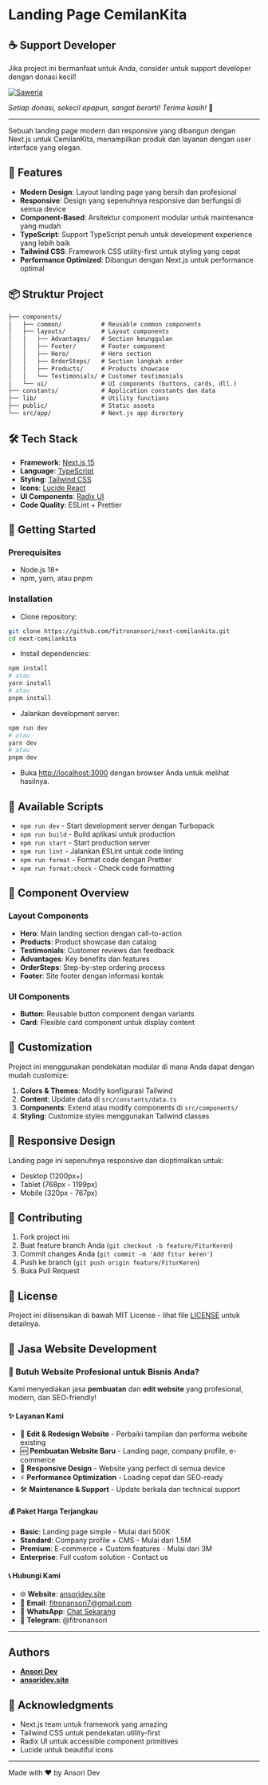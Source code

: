 # Landing Page CemilanKita

## ☕ Support Developer

Jika project ini bermanfaat untuk Anda, consider untuk support developer dengan donasi kecil!

[![Saweria](https://img.shields.io/badge/Saweria-Support%20Me-orange?style=for-the-badge&logo=ko-fi&logoColor=white)](https://saweria.co/fitronansori)

_Setiap donasi, sekecil apapun, sangat berarti! Terima kasih!_ 🙏

---

Sebuah landing page modern dan responsive yang dibangun dengan Next.js untuk CemilanKita, menampilkan produk dan layanan dengan user interface yang elegan.

## 🚀 Features

- **Modern Design**: Layout landing page yang bersih dan profesional
- **Responsive**: Design yang sepenuhnya responsive dan berfungsi di semua device
- **Component-Based**: Arsitektur component modular untuk maintenance yang mudah
- **TypeScript**: Support TypeScript penuh untuk development experience yang lebih baik
- **Tailwind CSS**: Framework CSS utility-first untuk styling yang cepat
- **Performance Optimized**: Dibangun dengan Next.js untuk performance optimal

## 📦 Struktur Project

```txt
├── components/
│   ├── common/           # Reusable common components
│   ├── layouts/          # Layout components
│   │   ├── Advantages/   # Section keunggulan
│   │   ├── Footer/       # Footer component
│   │   ├── Hero/         # Hero section
│   │   ├── OrderSteps/   # Section langkah order
│   │   ├── Products/     # Products showcase
│   │   └── Testimonials/ # Customer testimonials
│   └── ui/               # UI components (buttons, cards, dll.)
├── constants/            # Application constants dan data
├── lib/                  # Utility functions
├── public/               # Static assets
└── src/app/              # Next.js app directory
```

## 🛠️ Tech Stack

- **Framework**: [Next.js 15](https://nextjs.org/)
- **Language**: [TypeScript](https://www.typescriptlang.org/)
- **Styling**: [Tailwind CSS](https://tailwindcss.com/)
- **Icons**: [Lucide React](https://lucide.dev/)
- **UI Components**: [Radix UI](https://www.radix-ui.com/)
- **Code Quality**: ESLint + Prettier

## 🚀 Getting Started

### Prerequisites

- Node.js 18+
- npm, yarn, atau pnpm

### Installation

- Clone repository:

```bash
git clone https://github.com/fitronansori/next-cemilankita.git
cd next-cemilankita
```

- Install dependencies:

```bash
npm install
# atau
yarn install
# atau
pnpm install
```

- Jalankan development server:

```bash
npm run dev
# atau
yarn dev
# atau
pnpm dev
```

- Buka [http://localhost:3000](http://localhost:3000) dengan browser Anda untuk melihat hasilnya.

## 📜 Available Scripts

- `npm run dev` - Start development server dengan Turbopack
- `npm run build` - Build aplikasi untuk production
- `npm run start` - Start production server
- `npm run lint` - Jalankan ESLint untuk code linting
- `npm run format` - Format code dengan Prettier
- `npm run format:check` - Check code formatting

## 🎨 Component Overview

### Layout Components

- **Hero**: Main landing section dengan call-to-action
- **Products**: Product showcase dan catalog
- **Testimonials**: Customer reviews dan feedback
- **Advantages**: Key benefits dan features
- **OrderSteps**: Step-by-step ordering process
- **Footer**: Site footer dengan informasi kontak

### UI Components

- **Button**: Reusable button component dengan variants
- **Card**: Flexible card component untuk display content

## 🔧 Customization

Project ini menggunakan pendekatan modular di mana Anda dapat dengan mudah customize:

1. **Colors & Themes**: Modify konfigurasi Tailwind
1. **Content**: Update data di `src/constants/data.ts`
1. **Components**: Extend atau modify components di `src/components/`
1. **Styling**: Customize styles menggunakan Tailwind classes

## 📱 Responsive Design

Landing page ini sepenuhnya responsive dan dioptimalkan untuk:

- Desktop (1200px+)
- Tablet (768px - 1199px)
- Mobile (320px - 767px)

## 🤝 Contributing

1. Fork project ini
1. Buat feature branch Anda (`git checkout -b feature/FiturKeren`)
1. Commit changes Anda (`git commit -m 'Add fitur keren'`)
1. Push ke branch (`git push origin feature/FiturKeren`)
1. Buka Pull Request

## 📄 License

Project ini dilisensikan di bawah MIT License - lihat file [LICENSE](LICENSE) untuk detailnya.

## 💼 Jasa Website Development

### 🌟 Butuh Website Profesional untuk Bisnis Anda?

Kami menyediakan jasa **pembuatan** dan **edit website** yang profesional, modern, dan SEO-friendly!

#### ✨ Layanan Kami

- 🔧 **Edit & Redesign Website** - Perbaiki tampilan dan performa website existing
- 🆕 **Pembuatan Website Baru** - Landing page, company profile, e-commerce
- 📱 **Responsive Design** - Website yang perfect di semua device
- ⚡ **Performance Optimization** - Loading cepat dan SEO-ready
- 🛠️ **Maintenance & Support** - Update berkala dan technical support

#### 💰 Paket Harga Terjangkau

- **Basic**: Landing page simple - Mulai dari 500K
- **Standard**: Company profile + CMS - Mulai dari 1.5M
- **Premium**: E-commerce + Custom features - Mulai dari 3M
- **Enterprise**: Full custom solution - Contact us

#### 📞 Hubungi Kami

- 🌐 **Website**: [ansoridev.site](https://www.ansoridev.site/)
- 📧 **Email**: <fitronansori7@gmail.com>
- 💬 **WhatsApp**: [Chat Sekarang](https://wa.me/6285738224566)
- 📱 **Telegram**: @fitronansori

---

## Authors

- **[Ansori Dev](https://github.com/fitronansori)**
- **[ansoridev.site](https://www.ansoridev.site/)**

## 🙏 Acknowledgments

- Next.js team untuk framework yang amazing
- Tailwind CSS untuk pendekatan utility-first
- Radix UI untuk accessible component primitives
- Lucide untuk beautiful icons

---

Made with ❤️ by Ansori Dev
